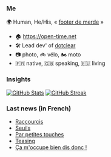### Me

🌍 Human, He/His, « [footer de merde](https://open-time.net/post/2013/07/17/La-veritable-histoire-du-Footer-de-merde-) » 
* 🏠 https://open-time.net 
* 🛠️ Lead dev' of [dotclear](https://git.dotclear.org/dev/dotclear)
* 📷 photo, 🚲 vélo, 🏍️ moto 
* 🇫🇷 native, 🇬🇧 speaking, 🇪🇺 living

### Insights

[![GitHub Stats](https://github-readme-stats-sigma-five.vercel.app/api?username=franck-paul)](https://github.com/franck-paul)
[![GitHub Streak](https://github-readme-streak-stats.herokuapp.com?user=franck-paul)](https://git.io/streak-stats)

### Last news (in French)

<!-- BLOG-POST-LIST:START -->
- [Raccourcis](https://open-time.net/post/2023/11/27/Raccourcis)
- [Seuils](https://open-time.net/post/2023/11/26/Seuils)
- [Par petites touches](https://open-time.net/post/2023/11/25/Par-petites-touches)
- [Teasing](https://open-time.net/post/2023/11/24/Teasing)
- [Ça m&#39;occupe bien dis donc !](https://open-time.net/post/2023/11/23/Ca-m-occupe-bien-dis-donc-)
<!-- BLOG-POST-LIST:END -->
